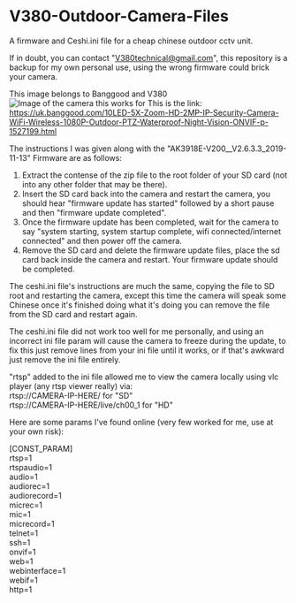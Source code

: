 # V380-Outdoor-Camera-Files
A firmware and Ceshi.ini file for a cheap chinese outdoor cctv unit.

If in doubt, you can contact "V380technical@gmail.com", this repository is a backup for my own personal use, using the wrong firmware could brick your camera.

This image belongs to Banggood and V380
![Image of the camera this works for](https://i.imgur.com/kilub1N.jpg)
This is the link: https://uk.banggood.com/10LED-5X-Zoom-HD-2MP-IP-Security-Camera-WiFi-Wireless-1080P-Outdoor-PTZ-Waterproof-Night-Vision-ONVIF-p-1527199.html

The instructions I was given along with the "AK3918E-V200__V2.6.3.3_2019-11-13" Firmware are as follows:

1. Extract the contense of the zip file to the root folder of your SD card (not into any other folder that may be there).
2. Insert the SD card back into the camera and restart the camera, you should hear "firmware update has started" followed by a short pause and then "firmware update completed".
3. Once the firmware update has been completed, wait for the camera to say "system starting, system startup complete, wifi connected/internet connected" and then power off the camera.
4. Remove the SD card and delete the firmware update files, place the sd card back inside the camera and restart. Your firmware update should be completed.

The ceshi.ini file's instructions are much the same, copying the file to SD root and restarting the camera, except this time the camera will
speak some Chinese once it's finished doing what it's doing you can remove the file from the SD card and restart again.

The ceshi.ini file did not work too well for me personally, and using an incorrect ini file param will cause the camera to freeze during the update, to fix this
just remove lines from your ini file until it works, or if that's awkward just remove the ini file entirely.

"rtsp" added to the ini file allowed me to view the camera locally using vlc player (any rtsp viewer really) via:  
rtsp://CAMERA-IP-HERE/ for "SD"  
rtsp://CAMERA-IP-HERE/live/ch00_1 for "HD"  

Here are some params I've found online (very few worked for me, use at your own risk):  
  
[CONST_PARAM]  
rtsp=1  
rtspaudio=1  
audio=1  
audiorec=1  
audiorecord=1  
micrec=1  
mic=1  
micrecord=1  
telnet=1  
ssh=1  
onvif=1  
web=1  
webinterface=1  
webif=1  
http=1  
